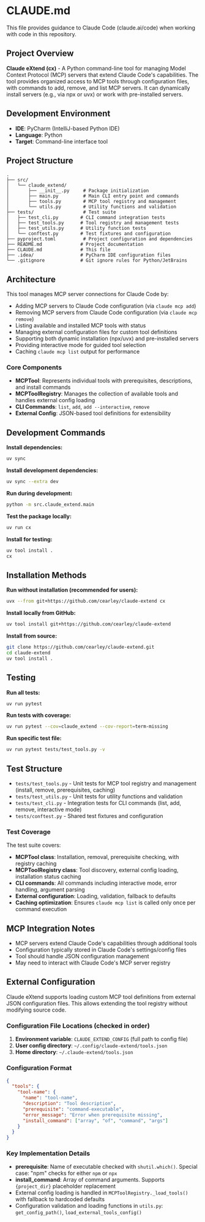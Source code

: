 # CLAUDE.md

This file provides guidance to Claude Code (claude.ai/code) when working with code in this repository.

## Project Overview

**Claude eXtend (cx)** - A Python command-line tool for managing Model Context Protocol (MCP) servers that extend Claude Code's capabilities. The tool provides organized access to MCP tools through configuration files, with commands to add, remove, and list MCP servers. It can dynamically install servers (e.g., via npx or uvx) or work with pre-installed servers.

## Development Environment

- **IDE**: PyCharm (IntelliJ-based Python IDE)
- **Language**: Python
- **Target**: Command-line interface tool

## Project Structure

```
.
├── src/
│   └── claude_extend/
│       ├── __init__.py     # Package initialization
│       ├── main.py         # Main CLI entry point and commands
│       ├── tools.py        # MCP tool registry and management
│       └── utils.py        # Utility functions and validation
├── tests/                  # Test suite
│   ├── test_cli.py        # CLI command integration tests
│   ├── test_tools.py      # Tool registry and management tests
│   ├── test_utils.py      # Utility function tests
│   └── conftest.py        # Test fixtures and configuration
├── pyproject.toml          # Project configuration and dependencies
├── README.md              # Project documentation
├── CLAUDE.md              # This file
├── .idea/                 # PyCharm IDE configuration files
└── .gitignore             # Git ignore rules for Python/JetBrains
```

## Architecture

This tool manages MCP server connections for Claude Code by:
- Adding MCP servers to Claude Code configuration (via `claude mcp add`)
- Removing MCP servers from Claude Code configuration (via `claude mcp remove`)
- Listing available and installed MCP tools with status
- Managing external configuration files for custom tool definitions
- Supporting both dynamic installation (npx/uvx) and pre-installed servers
- Providing interactive mode for guided tool selection
- Caching `claude mcp list` output for performance

### Core Components

- **MCPTool**: Represents individual tools with prerequisites, descriptions, and install commands
- **MCPToolRegistry**: Manages the collection of available tools and handles external config loading
- **CLI Commands**: `list`, `add`, `add --interactive`, `remove`
- **External Config**: JSON-based tool definitions for extensibility

## Development Commands

**Install dependencies:**
```bash
uv sync
```

**Install development dependencies:**
```bash
uv sync --extra dev
```

**Run during development:**
```bash
python -m src.claude_extend.main
```

**Test the package locally:**
```bash
uv run cx
```

**Install for testing:**
```bash
uv tool install .
cx
```

## Installation Methods

**Run without installation (recommended for users):**
```bash
uvx --from git+https://github.com/cearley/claude-extend cx
```

**Install locally from GitHub:**
```bash
uv tool install git+https://github.com/cearley/claude-extend
```

**Install from source:**
```bash
git clone https://github.com/cearley/claude-extend.git
cd claude-extend
uv tool install .
```

## Testing

**Run all tests:**
```bash
uv run pytest
```

**Run tests with coverage:**
```bash
uv run pytest --cov=claude_extend --cov-report=term-missing
```

**Run specific test file:**
```bash
uv run pytest tests/test_tools.py -v
```

## Test Structure

- `tests/test_tools.py` - Unit tests for MCP tool registry and management (install, remove, prerequisites, caching)
- `tests/test_utils.py` - Unit tests for utility functions and validation
- `tests/test_cli.py` - Integration tests for CLI commands (list, add, remove, interactive mode)
- `tests/conftest.py` - Shared test fixtures and configuration

### Test Coverage

The test suite covers:
- **MCPTool class**: Installation, removal, prerequisite checking, with registry caching
- **MCPToolRegistry class**: Tool discovery, external config loading, installation status caching
- **CLI commands**: All commands including interactive mode, error handling, argument parsing
- **External configuration**: Loading, validation, fallback to defaults
- **Caching optimization**: Ensures `claude mcp list` is called only once per command execution

## MCP Integration Notes

- MCP servers extend Claude Code's capabilities through additional tools
- Configuration typically stored in Claude Code's settings/config files
- Tool should handle JSON configuration management
- May need to interact with Claude Code's MCP server registry

## External Configuration

Claude eXtend supports loading custom MCP tool definitions from external JSON configuration files. This allows extending the tool registry without modifying source code.

### Configuration File Locations (checked in order)

1. **Environment variable**: `CLAUDE_EXTEND_CONFIG` (full path to config file)
2. **User config directory**: `~/.config/claude-extend/tools.json`
3. **Home directory**: `~/.claude-extend/tools.json`

### Configuration Format

```json
{
  "tools": {
    "tool-name": {
      "name": "tool-name",
      "description": "Tool description",
      "prerequisite": "command-executable",
      "error_message": "Error when prerequisite missing",
      "install_command": ["array", "of", "command", "args"]
    }
  }
}
```

### Key Implementation Details

- **prerequisite**: Name of executable checked with `shutil.which()`. Special case: "npm" checks for either `npm` or `npx`
- **install_command**: Array of command arguments. Supports `{project_dir}` placeholder replacement
- External config loading is handled in `MCPToolRegistry._load_tools()` with fallback to hardcoded defaults
- Configuration validation and loading functions in `utils.py`: `get_config_path()`, `load_external_tools_config()`